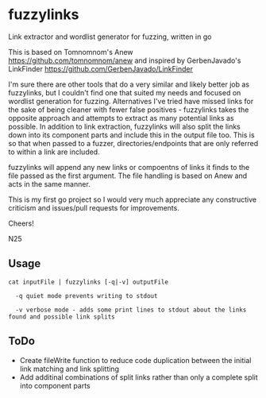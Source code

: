 # fuzzylinks
Link extractor and wordlist generator for fuzzing, written in go

This is based on Tomnomnom's Anew https://github.com/tomnomnom/anew and inspired by GerbenJavado's LinkFinder https://github.com/GerbenJavado/LinkFinder

I'm sure there are other tools that do a very similar and likely better job as fuzzylinks, but I couldn't find one that suited my needs and focused on wordlist generation for fuzzing. Alternatives I've tried have missed links for the sake of being cleaner with fewer false positives - fuzzylinks takes the opposite approach and attempts to extract as many potential links as possible.
In addition to link extraction, fuzzylinks will also split the links down into its component parts and include this in the output file too. This is so that when passed to a fuzzer, directories/endpoints that are only referred to within a link are included. 

fuzzylinks will append any new links or compoentns of links it finds to the file passed as the first argument. The file handling is based on Anew and acts in the same manner. 

This is my first go project so I would very much appreciate any constructive criticism and issues/pull requests for improvements.

Cheers!

N25


## Usage
```
cat inputFile | fuzzylinks [-q|-v] outputFile

  -q quiet mode prevents writing to stdout

  -v verbose mode - adds some print lines to stdout about the links found and possible link splits
```

## ToDo
- Create fileWrite function to reduce code duplication between the initial link matching and link splitting
- Add additinal combinations of split links rather than only a complete split into component parts
